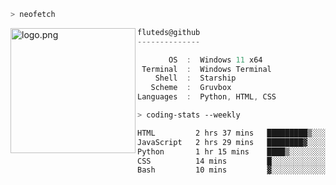 ```zsh
> neofetch
```

<!--img align="left" src="https://github.com/fluteds.png" alt="logo.png" width="200"/>-->
<img align="left" src="https://external-content.duckduckgo.com/iu/?u=https%3A%2F%2F78.media.tumblr.com%2F975fca5f82161b190efdcaa05ffbd4ec%2Ftumblr_p6q6m9TJF01x3p3jmo1_500.png&f=1&nofb=1" alt="logo.png" width="200"/>

```csharp
fluteds@github
--------------

       OS  :  Windows 11 x64
 Terminal  :  Windows Terminal
    Shell  :  Starship
   Scheme  :  Gruvbox
Languages  :  Python, HTML, CSS
```

```zsh
> coding-stats --weekly
```

<!--START_SECTION:waka-->

```txt
HTML         2 hrs 37 mins   █████████▒░░░░░░░░░░░░░░░   36.92 %
JavaScript   2 hrs 29 mins   ████████▓░░░░░░░░░░░░░░░░   35.23 %
Python       1 hr 15 mins    ████▒░░░░░░░░░░░░░░░░░░░░   17.74 %
CSS          14 mins         █░░░░░░░░░░░░░░░░░░░░░░░░   03.45 %
Bash         10 mins         ▓░░░░░░░░░░░░░░░░░░░░░░░░   02.43 %
```

<!--END_SECTION:waka-->
